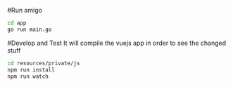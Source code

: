 #Run amigo

```bash
cd app
go run main.go
```

#Develop and Test
It will compile the vuejs app in order to see the changed stuff

```bash
cd resources/private/js
npm run install
npm run watch
```